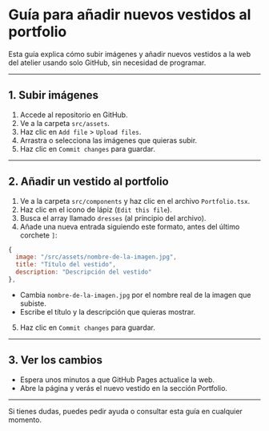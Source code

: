 # Guía para añadir nuevos vestidos al portfolio

Esta guía explica cómo subir imágenes y añadir nuevos vestidos a la web del atelier usando solo GitHub, sin necesidad de programar.

---

## 1. Subir imágenes

1. Accede al repositorio en GitHub.
2. Ve a la carpeta `src/assets`.
3. Haz clic en `Add file` > `Upload files`.
4. Arrastra o selecciona las imágenes que quieras subir.
5. Haz clic en `Commit changes` para guardar.

---

## 2. Añadir un vestido al portfolio

1. Ve a la carpeta `src/components` y haz clic en el archivo `Portfolio.tsx`.
2. Haz clic en el icono de lápiz (`Edit this file`).
3. Busca el array llamado `dresses` (al principio del archivo).
4. Añade una nueva entrada siguiendo este formato, antes del último corchete `]`:

```js
{
  image: "/src/assets/nombre-de-la-imagen.jpg",
  title: "Título del vestido",
  description: "Descripción del vestido"
},
```

- Cambia `nombre-de-la-imagen.jpg` por el nombre real de la imagen que subiste.
- Escribe el título y la descripción que quieras mostrar.

5. Haz clic en `Commit changes` para guardar.

---

## 3. Ver los cambios

- Espera unos minutos a que GitHub Pages actualice la web.
- Abre la página y verás el nuevo vestido en la sección Portfolio.

---

Si tienes dudas, puedes pedir ayuda o consultar esta guía en cualquier momento.
